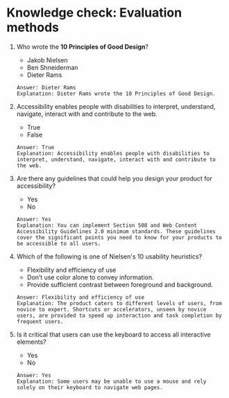 # Knowledge check: Evaluation methods

1. Who wrote the __10 Principles of Good Design__?
    - Jakob Nielsen
    - Ben Shneiderman
    - Dieter Rams
    ```
    Answer: Dieter Rams
    Explanation: Dieter Rams wrote the 10 Principles of Good Design.
    ```

2. Accessibility enables people with disabilities to interpret, understand, navigate, interact with and contribute to the web.
    - True
    - False
    ```
    Answer: True
    Explanation: Accessibility enables people with disabilities to interpret, understand, navigate, interact with and contribute to the web.
    ```

3. Are there any guidelines that could help you design your product for accessibility?
    - Yes
    - No
    ```
    Answer: Yes
    Explanation: You can implement Section 508 and Web Content Accessibility Guidelines 2.0 minimum standards. These guidelines cover the significant points you need to know for your products to be accessible to all users.
    ```

4. Which of the following is one of Nielsen's 10 usability heuristics?
    - Flexibility and efficiency of use
    - Don’t use color alone to convey information.
    - Provide sufficient contrast between foreground and background.
    ```
    Answer: Flexibility and efficiency of use
    Explanation: The product caters to different levels of users, from novice to expert. Shortcuts or accelerators, unseen by novice users, are provided to speed up interaction and task completion by frequent users.
    ```

5. Is it critical that users can use the keyboard to access all interactive elements?
    - Yes
    - No
    ```
    Answer: Yes
    Explanation: Some users may be unable to use a mouse and rely solely on their keyboard to navigate web pages.
    ```
